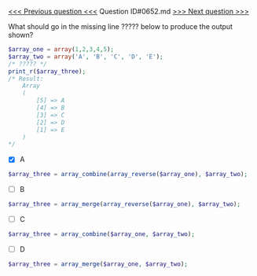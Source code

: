 [<<< Previous question <<<](0651.md)  Question ID#0652.md  [>>> Next question >>>](0653.md) 

What should go in the missing line ????? below to produce the output shown?


```php
$array_one = array(1,2,3,4,5);
$array_two = array('A', 'B', 'C', 'D', 'E');
/* ????? */ 
print_r($array_three);    
/* Result:   
    Array
    (
        [5] => A
        [4] => B
        [3] => C
        [2] => D
        [1] => E
    )
*/
```

- [x] A
```php
$array_three = array_combine(array_reverse($array_one), $array_two);
```

- [ ] B
```php
$array_three = array_merge(array_reverse($array_one), $array_two);
```

- [ ] C
```php
$array_three = array_combine($array_one, $array_two);
```

- [ ] D
```php
$array_three = array_merge($array_one, $array_two);
```

